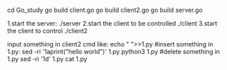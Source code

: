 cd Go_study
go build client.go
go build client2.go
go build server.go

1.start the server:
./server
2.start the client to be controlled
./client
3.start the client to control
./client2

input something in client2 cmd like:
echo " ">>1.py
#insert something in 1.py:
sed -ri '1aprint("hello world")' 1.py
python3 1.py
#delete something in 1.py
sed -ri '1d' 1.py
cat 1.py